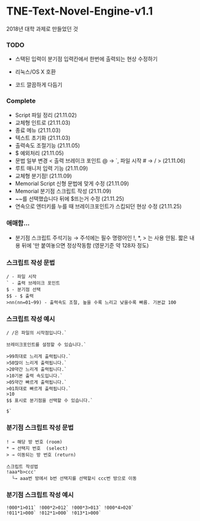 # TNE-Text-Novel-Engine-v1.1

2018년 대학 과제로 만들었던 것

### TODO 
- 스택된 입력이 분기점 입력칸에서 한번에 출력되는 현상 수정하기

- 리눅스/OS X 호환
- 코드 깔끔하게 다듬기

### Complete
- Script 파일 정리 (21.11.02)
- 교체형 인트로 (21.11.03) 
- 종료 메뉴 (21.11.03)
- 텍스트 초기화 (21.11.03)
- 출력속도 조절기능 (21.11.05)
- $ 예외처리 (21.11.05)
- 문법 일부 변경 < 출력 브레이크 포인트 @ → `, 파일 시작 # → / > (21.11.06)
- 루트 매니저 입력 기능 (21.11.09)
- 교체형 분기점! (21.11.09)
- Memorial Script 신형 문법에 맞게 수정 (21.11.09)
- Memorial 분기점 스크립트 작성 (21.11.09)
- ~~를 선택했습니다 뒤에 $뜨는거 수정 (21.11.25)
- 연속으로 엔터키를 누를 때 브레이크포인트가 스킵되던 현상 수정 (21.11.25)

### 애매함...
- 분기점 스크립트 주석기능 → 주석에는 필수 명령어인 !, *, > 는 사용 안됨. 짧은 내용 뒤에 '만 붙여놓으면 정상작동함 (영문기준 약 128자 정도)

### 스크립트 작성 문법
```
/ - 파일 시작
` - 출력 브레이크 포인트
$ - 분기점 선택
$$ - $ 출력
>nn(nn=01~99) - 출력속도 조절, 높을 수록 느리고 낮을수록 빠름. 기본값 100
```

### 스크립트 작성 예시
```
/ /은 파일의 시작점입니다.`

브레이크포인트를 설정할 수 있습니다.`

>99최대로 느리게 출력됩니다.`
>50많이 느리게 출력됩니다.`
>20약간 느리게 출력됩니다.`
>10기본 출력 속도입니다.`
>05약간 빠르게 출력됩니다.`
>01최대로 빠르게 출력됩니다.`
>10
$$ 표시로 분기점을 선택할 수 있습니다.`

$`
```

### 분기점 스크립트 작성 문법
```
! → 해당 방 번호 (room) 
* → 선택지 번호  (select)
> → 이동되는 방 번호 (return)

스크립트 작성법
!aaa*b>ccc'
  └→ aaa번 방에서 b번 선택지를 선택할시 ccc번 방으로 이동
```

### 분기점 스크립트 작성 예시
```
!000*1>011` !000*2>012` !000*3>013` !000*4>020`
!011*1>000` !012*1>000` !013*1>000`
```

